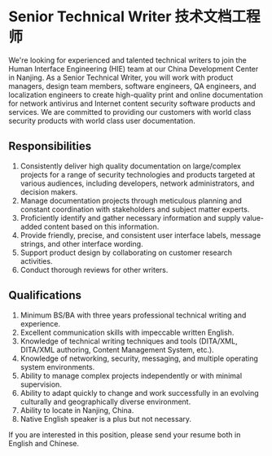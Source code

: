 # Senior Technical Writer 技术文档工程师


We're looking for experienced and talented technical writers to join the Human Interface Engineering (HIE) team at our China Development Center in Nanjing. As a Senior Technical Writer, you will work with product managers, design team members, software engineers, QA engineers, and localization engineers to create high-quality print and online documentation for network antivirus and Internet content security software products and services. We are committed to providing our customers with world class security products with world class user documentation.


## Responsibilities

1. Consistently deliver high quality documentation on large/complex projects for a range of security technologies and products targeted at various audiences, including developers, network administrators, and decision makers.
2. Manage documentation projects through meticulous planning and constant coordination with stakeholders and subject matter experts.
3. Proficiently identify and gather necessary information and supply value-added content based on this information.
4. Provide friendly, precise, and consistent user interface labels, message strings, and other interface wording.
5. Support product design by collaborating on customer research activities.
6. Conduct thorough reviews for other writers.


## Qualifications

1. Minimum BS/BA with three years professional technical writing and experience.
2. Excellent communication skills with impeccable written English.
3. Knowledge of technical writing techniques and tools (DITA/XML, DITA/XML authoring, Content Management System, etc.).
4. Knowledge of networking, security, messaging, and multiple operating system environments.
5. Ability to manage complex projects independently or with minimal supervision.
6. Ability to adapt quickly to change and work successfully in an evolving culturally and geographically diverse environment.
7. Ability to locate in Nanjing, China.
8. Native English speaker is a plus but not necessary.

If you are interested in this position, please send your resume both in English and Chinese.